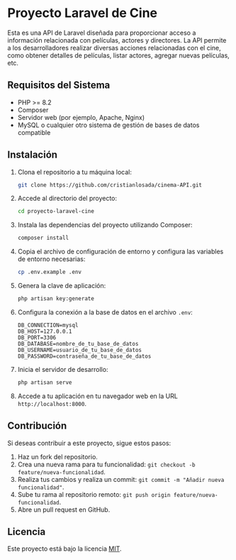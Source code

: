 # Proyecto Laravel de Cine

Esta es una API de Laravel diseñada para proporcionar acceso a información relacionada con películas, actores y directores. La API permite a los desarrolladores realizar diversas acciones relacionadas con el cine, como obtener detalles de películas, listar actores, agregar nuevas películas, etc.

## Requisitos del Sistema

- PHP >= 8.2
- Composer
- Servidor web (por ejemplo, Apache, Nginx)
- MySQL o cualquier otro sistema de gestión de bases de datos compatible

## Instalación

1. Clona el repositorio a tu máquina local:

    ```bash
    git clone https://github.com/cristianlosada/cinema-API.git
    ```

2. Accede al directorio del proyecto:

    ```bash
    cd proyecto-laravel-cine
    ```

3. Instala las dependencias del proyecto utilizando Composer:

    ```bash
    composer install
    ```

4. Copia el archivo de configuración de entorno y configura las variables de entorno necesarias:

    ```bash
    cp .env.example .env
    ```

5. Genera la clave de aplicación:

    ```bash
    php artisan key:generate
    ```

6. Configura la conexión a la base de datos en el archivo `.env`:

    ```plaintext
    DB_CONNECTION=mysql
    DB_HOST=127.0.0.1
    DB_PORT=3306
    DB_DATABASE=nombre_de_tu_base_de_datos
    DB_USERNAME=usuario_de_tu_base_de_datos
    DB_PASSWORD=contraseña_de_tu_base_de_datos
    ```

7. Inicia el servidor de desarrollo:

    ```bash
    php artisan serve
    ```

10. Accede a tu aplicación en tu navegador web en la URL `http://localhost:8000`.

## Contribución

Si deseas contribuir a este proyecto, sigue estos pasos:

1. Haz un fork del repositorio.
2. Crea una nueva rama para tu funcionalidad: `git checkout -b feature/nueva-funcionalidad`.
3. Realiza tus cambios y realiza un commit: `git commit -m "Añadir nueva funcionalidad"`.
4. Sube tu rama al repositorio remoto: `git push origin feature/nueva-funcionalidad`.
5. Abre un pull request en GitHub.

## Licencia

Este proyecto está bajo la licencia [MIT](LICENSE).
